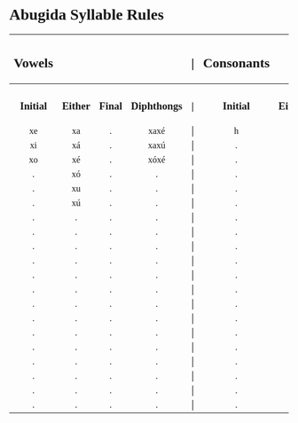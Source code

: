 <style>
    h1, h2, h3 {
        font-family: verdana
    }
    @font-face {
    font-family: "Abugida";
    src: url("D:/Downoads/ProgrammingProjects/godotProjects/concordium/assets/fonts/Abugida/abugida/abugida.ttf") format("truetype");
    }
    ab {
        font-family: "Abugida";
    }

</style>
<h1>Abugida Syllable Rules</h1>

|<h2>Vowels|<h2>|<h2>|<h2>|<h2>\||<h2>Consonants|<h2>|<h2>|<h2>|
|:-:|:-:|:-:|:-:|:-:|:-:|:-:|:-:|:-:|
|<h3>Initial|<h3>Either|<h3>Final|<h3>Diphthongs|<h3>\||<h3>Initial|<h3>Either|<h3>Final|<h3>Clusters|
|<ab>xe|<ab>xa|<ab>.|<ab>xaxé|\||<ab>h|<ab>b|<ab>ŋ|<ab>ft|
|<ab>xi|<ab>xá|<ab>.|<ab>xaxú|\||<ab>.|<ab>c|<ab>.|<ab>kt|
|<ab>xo|<ab>xé|<ab>.|<ab>xóxé|\||<ab>.|<ab>d|<ab>.|<ab>ps|
|<ab>.|<ab>xó|<ab>.|<ab>.|\||<ab>.|<ab>ð|<ab>.|<ab>pt|
|<ab>.|<ab>xu|<ab>.|<ab>.|\||<ab>.|<ab>f|<ab>.|<ab>.|
|<ab>.|<ab>xú|<ab>.|<ab>.|\||<ab>.|<ab>g|<ab>.|<ab>.|
|<ab>.|<ab>.|<ab>.|<ab>.|\||<ab>.|<ab>j|<ab>.|<ab>.|
|<ab>.|<ab>.|<ab>.|<ab>.|\||<ab>.|<ab>k|<ab>.|<ab>.|
|<ab>.|<ab>.|<ab>.|<ab>.|\||<ab>.|<ab>l|<ab>.|<ab>.|
|<ab>.|<ab>.|<ab>.|<ab>.|\||<ab>.|<ab>m|<ab>.|<ab>.|
|<ab>.|<ab>.|<ab>.|<ab>.|\||<ab>.|<ab>n|<ab>.|<ab>.|
|<ab>.|<ab>.|<ab>.|<ab>.|\||<ab>.|<ab>p|<ab>.|<ab>.|
|<ab>.|<ab>.|<ab>.|<ab>.|\||<ab>.|<ab>r|<ab>.|<ab>.|
|<ab>.|<ab>.|<ab>.|<ab>.|\||<ab>.|<ab>s|<ab>.|<ab>.|
|<ab>.|<ab>.|<ab>.|<ab>.|\||<ab>.|<ab>ś|<ab>.|<ab>.|
|<ab>.|<ab>.|<ab>.|<ab>.|\||<ab>.|<ab>t|<ab>.|<ab>.|
|<ab>.|<ab>.|<ab>.|<ab>.|\||<ab>.|<ab>þ|<ab>.|<ab>.|
|<ab>.|<ab>.|<ab>.|<ab>.|\||<ab>.|<ab>v|<ab>.|<ab>.|
|<ab>.|<ab>.|<ab>.|<ab>.|\||<ab>.|<ab>z|<ab>.|<ab>.|
|<ab>.|<ab>.|<ab>.|<ab>.|\||<ab>.|<ab>ź|<ab>.|<ab>.|